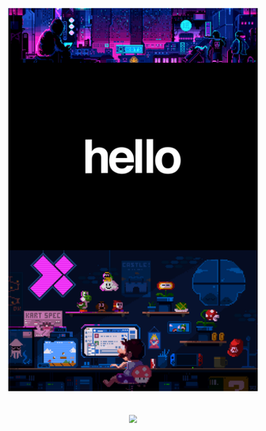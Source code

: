 <div style="display:flex; flex-direction:column; flex-wrap:wrap; grid-auto-flow: row; padding:0; margin:0;">
    <img src="https://raw.githubusercontent.com/thatwonguy/thatwonguy/main/gifs/cyberpunk_hacker.gif" style="width:100%;"/>
    <img src="https://raw.githubusercontent.com/thatwonguy/thatwonguy/main/gifs/hello_rotating.gif" style="width:100%;"/>
    <img src="https://raw.githubusercontent.com/thatwonguy/thatwonguy/main/gifs/mario_coding.gif" style="width:100%;"/>
</div>

<!-- <div style="display:flex; flex-direction:column; padding:0; margin:0;">
    <img src="gifs/cyberpunk_hacker.gif" style="width:100%;"/>
    <img src="gifs/hello_rotating.gif" style="width:100%;"/>
    <img src="gifs/mario_coding.gif" style="width:100%;"/>
</div> -->

<div align="center">
<br>
<br>

![](https://komarev.com/ghpvc/?username=thatwonguy)

</div>

<!-- [![thatwonguy's GitHub stats](https://github-readme-stats.vercel.app/api?username=thatwonguy&show_icons=true&theme=dark#gh-dark-mode-only)](https://github.com/thatwonguy/github-readme-stats)

[![Top Langs](https://github-readme-stats.vercel.app/api/top-langs/?username=thatwonguy&layout=compact&theme=vision-friendly-dark)](https://github.com/thatwonguy/github-readme-stats)

<!--
**thatwonguy/thatwonguy** is a ✨ _special_ ✨ repository because its `README.md` (this file) appears on your GitHub profile.

Here are some ideas to get you started:

- 🔭 I’m currently working on ...
- 🌱 I’m currently learning ...
- 👯 I’m looking to collaborate on ...
- 🤔 I’m looking for help with ...
- 💬 Ask me about ...
- 📫 How to reach me: ...
- 😄 Pronouns: ...
- ⚡ Fun fact: ...
-->
